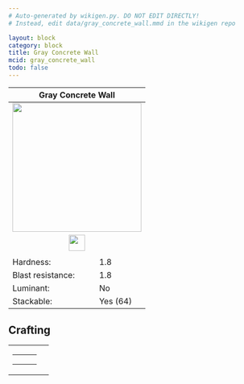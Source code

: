 ```yaml
---
# Auto-generated by wikigen.py. DO NOT EDIT DIRECTLY!
# Instead, edit data/gray_concrete_wall.mmd in the wikigen repo

layout: block
category: block
title: Gray Concrete Wall
mcid: gray_concrete_wall
todo: false
---
```


<table class="block-info"><thead><tr>
<th colspan=2>Gray Concrete Wall</th>
</tr></thead><tbody><tr>
<tr><td colspan=2 style="text-align:center"><img src="/allotment/img/textures/allotment/gray_concrete_wall.png" width="256" height="256" alt="" class="preview-icon"></td></tr>
<tr><td colspan=2 style="text-align:center"><img src="/allotment/img/inventory_textures/allotment/gray_concrete_wall.png" width="32" height="32" alt="" class="inventory-icon"></td></tr>
<tr><td colspan=2 style="text-align:center"><span class="tool-info tool-pickaxe tool-level-1" title="Requires a Wooden/Gold Pickaxe"></span></td></tr>
<tr><td>Hardness:</td><td>1.8</td></tr>
<tr><td>Blast resistance:</td><td>1.8</td></tr>
<tr><td>Luminant:</td><td>No</td></tr>
<tr><td>Stackable:</td><td>Yes (64)</td></tr>
</tr></tbody></table>

## Crafting

<table class="crafting-recipe crafting-shaped"><tbody><tr>
<td><table class="crafting-grid"><tbody>
<tr>
<td>
<span title="Gray Concrete" class="item item-minecraft:gray_concrete item-type-item" style="background-image:url(&quot;/allotment/img/inventory_textures/minecraft/gray_concrete.png&quot;)"></span>
</td>
<td>
<span title="Gray Concrete" class="item item-minecraft:gray_concrete item-type-item" style="background-image:url(&quot;/allotment/img/inventory_textures/minecraft/gray_concrete.png&quot;)"></span>
</td>
<td>
<span title="Gray Concrete" class="item item-minecraft:gray_concrete item-type-item" style="background-image:url(&quot;/allotment/img/inventory_textures/minecraft/gray_concrete.png&quot;)"></span>
</td>
</tr>
<tr>
<td>
<span title="Gray Concrete" class="item item-minecraft:gray_concrete item-type-item" style="background-image:url(&quot;/allotment/img/inventory_textures/minecraft/gray_concrete.png&quot;)"></span>
</td>
<td>
<span title="Gray Concrete" class="item item-minecraft:gray_concrete item-type-item" style="background-image:url(&quot;/allotment/img/inventory_textures/minecraft/gray_concrete.png&quot;)"></span>
</td>
<td>
<span title="Gray Concrete" class="item item-minecraft:gray_concrete item-type-item" style="background-image:url(&quot;/allotment/img/inventory_textures/minecraft/gray_concrete.png&quot;)"></span>
</td>
</tr>
<tr>
<td>
<span class="item item-empty-space"></span>
</td>
<td>
<span class="item item-empty-space"></span>
</td>
<td>
<span class="item item-empty-space"></span>
</td>
</tr>
</tbody></table></td>
<td class="result">
<div class="result-inner">
<div class="result-slot">
<span title="Gray Concrete Wall" class="item item-allotment:gray_concrete_wall" style="background-image:url(&quot;/allotment/img/inventory_textures/allotment/gray_concrete_wall.png&quot;)"></span>
</div>
</div>
</td>
</tr></tbody></table>